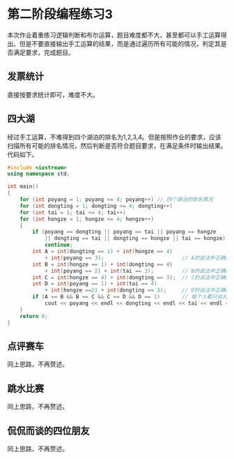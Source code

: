 # 第二阶段编程练习3

本次作业着重练习逻辑判断和布尔运算，题目难度都不大，甚至都可以手工运算得出。但是不要直接输出手工运算的结果，而是通过遍历所有可能的情况，判定其是否满足要求，完成题目。

## 发票统计

直接按要求统计即可，难度不大。

## 四大湖

经过手工运算，不难得到四个湖泊的排名为1,2,3,4。但是按照作业的要求，应该扫描所有可能的排名情况，然后判断是否符合题目要求，在满足条件时输出结果。代码如下。

```cpp
#include <iostream>
using namespace std;

int main()
{
    for (int poyang = 1; poyang <= 4; poyang++) // 四个湖泊的排名情况
    for (int dongting = 1; dongting <= 4; dongting++)
    for (int tai = 1; tai <= 4; tai++)
    for (int hongze = 1; hongze <= 4; hongze++)
    {
        if (poyang == dongting || poyang == tai || poyang == hongze     // 排名不能相同
            || dongting == tai || dongting == hongze || tai == hongze)
            continue;
        int A = int(dongting == 1) + int(hongze == 4)
            + int(poyang == 3);                         // A的说法中正确的个数
        int B = int(hongze == 1) + int(dongting == 4)
            + int(poyang == 2) + int(tai == 3);         // B的说法中正确的个数
        int C = int(hongze == 4) + int(dongting == 3);  // C的说法中正确的个数
        int D = int(poyang == 1) + int(tai == 4) 
            + int(hongze ==2) + int(dongting == 3);     // D的说法中正确的个数
        if (A == B && B == C && C == D && D == 1)       // 每个人都只说对一个时满足要求，输出
            cout << poyang << endl << dongting << endl << tai << endl << hongze << endl;
    }
    return 0;
}
```

## 点评赛车

同上思路，不再赘述。

## 跳水比赛

同上思路，不再赘述。

## 侃侃而谈的四位朋友

同上思路，不再赘述。